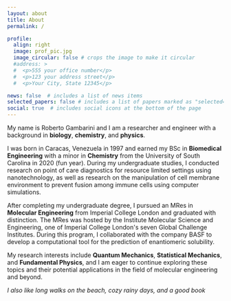 ```yaml
---
layout: about
title: About
permalink: /

profile:
  align: right
  image: prof_pic.jpg
  image_circular: false # crops the image to make it circular
  #address: >
  #  <p>555 your office number</p>
  #  <p>123 your address street</p>
  #  <p>Your City, State 12345</p>

news: false  # includes a list of news items
selected_papers: false # includes a list of papers marked as "selected={true}"
social: true  # includes social icons at the bottom of the page
---
```


My name is Roberto Gambarini and I am a researcher and engineer with a background in **biology**, **chemistry**, and **physics**.

I was born in Caracas, Venezuela in 1997 and earned my BSc in **Biomedical Engineering** with a minor in **Chemistry** from the University of South Carolina in 2020 (fun year). During my undergraduate studies, I conducted research on point of care diagnostics for resource limited settings using nanotechnology, as well as research on the manipulation of cell membrane environment to prevent fusion among immune cells using computer simulations.

After completing my undergraduate degree, I pursued an MRes in **Molecular Engineering** from Imperial College London and graduated with distinction. The MRes was hosted by the Institute Molecular Science and Engineering, one of Imperial College London's seven Global Challenge Institutes. During this program, I collaborated with the company BASF to develop a computational tool for the prediction of enantiomeric solubility.

My research interests include **Quantum Mechanics**, **Statistical Mechanics**, and **Fundamental Physics**, and I am eager to continue exploring these topics and their potential applications in the field of molecular engineering and beyond.

*I also like long walks on the beach, cozy rainy days, and a good book*